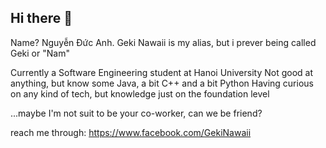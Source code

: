 ## Hi there 👋
Name? Nguyễn Đức Anh. Geki Nawaii is my alias, but i prever being called Geki or "Nam"

Currently a Software Engineering student at Hanoi University
Not good at anything, but know some Java, a bit C++ and a bit Python
Having curious on any kind of tech, but knowledge just on the foundation level

...maybe I'm not suit to be your co-worker, can we be friend?

reach me through: https://www.facebook.com/GekiNawaii

<!--
**GekiNawaii/GekiNawaii** is a ✨ _special_ ✨ repository because its `README.md` (this file) appears on your GitHub profile.

Here are some ideas to get you started:

- 🔭 I’m currently working on ...
- 🌱 I’m currently learning ...
- 👯 I’m looking to collaborate on ...
- 🤔 I’m looking for help with ...
- 💬 Ask me about ...
- 📫 How to reach me: ...
- 😄 Pronouns: ...
- ⚡ Fun fact: ...
-->
